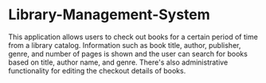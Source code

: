 # Library-Management-System

This application allows users to check out books for a certain period of time from a library catalog. Information such as book title, author, publisher, genre, and number of pages is shown and the user can search for books based on title, author name, and genre. There's also administrative functionality for editing the checkout details of books.
